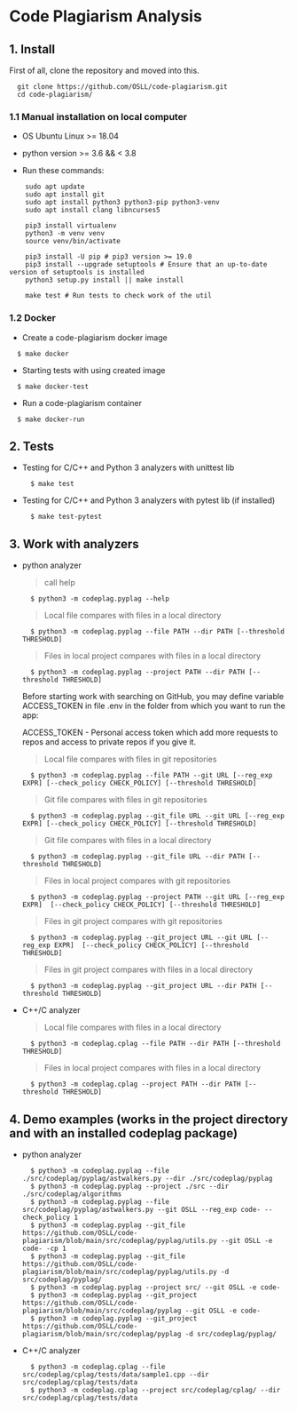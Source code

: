 # Code Plagiarism Analysis

## 1. Install

First of all, clone the repository and moved into this.

```
  git clone https://github.com/OSLL/code-plagiarism.git
  cd code-plagiarism/
```

### 1.1 Manual installation on local computer

- OS Ubuntu Linux >= 18.04

- python version >= 3.6 && < 3.8

- Run these commands:

```
    sudo apt update
    sudo apt install git
    sudo apt install python3 python3-pip python3-venv
    sudo apt install clang libncurses5

    pip3 install virtualenv
    python3 -m venv venv
    source venv/bin/activate

    pip3 install -U pip # pip3 version >= 19.0
    pip3 install --upgrade setuptools # Ensure that an up-to-date version of setuptools is installed
    python3 setup.py install || make install

    make test # Run tests to check work of the util
```

### 1.2 Docker

- Create a code-plagiarism docker image

```
  $ make docker
```

- Starting tests with using created image
```
  $ make docker-test
```

- Run a code-plagiarism container

```
  $ make docker-run
```

## 2. Tests

- Testing for C/C++ and Python 3 analyzers with unittest lib
  ```
    $ make test
  ```
- Testing for C/C++ and Python 3 analyzers with pytest lib (if installed)
  ```
    $ make test-pytest
  ```

## 3. Work with analyzers

- python analyzer
  > call help
  ```
    $ python3 -m codeplag.pyplag --help
  ```
  > Local file compares with files in a local directory
  ```
    $ python3 -m codeplag.pyplag --file PATH --dir PATH [--threshold THRESHOLD]
  ```
  > Files in local project compares with files in a local directory
  ```
    $ python3 -m codeplag.pyplag --project PATH --dir PATH [--threshold THRESHOLD]
  ```
  Before starting work with searching on GitHub, you may define variable ACCESS_TOKEN in file .env in the folder from which you want to run the app:

  ACCESS_TOKEN - Personal access token which add more requests to repos and access to private repos if you give it.

  > Local file compares with files in git repositories
  ```
    $ python3 -m codeplag.pyplag --file PATH --git URL [--reg_exp EXPR] [--check_policy CHECK_POLICY] [--threshold THRESHOLD]
  ```
  > Git file compares with files in git repositories
  ```
    $ python3 -m codeplag.pyplag --git_file URL --git URL [--reg_exp EXPR] [--check_policy CHECK_POLICY] [--threshold THRESHOLD]
  ```
  > Git file compares with files in a local directory
  ```
    $ python3 -m codeplag.pyplag --git_file URL --dir PATH [--threshold THRESHOLD]
  ```
  > Files in local project compares with git repositories
  ```
    $ python3 -m codeplag.pyplag --project PATH --git URL [--reg_exp EXPR]  [--check_policy CHECK_POLICY] [--threshold THRESHOLD]
  ```
  > Files in git project compares with git repositories
  ```
    $ python3 -m codeplag.pyplag --git_project URL --git URL [--reg_exp EXPR]  [--check_policy CHECK_POLICY] [--threshold THRESHOLD]
  ```
  > Files in git project compares with files in a local directory
  ```
    $ python3 -m codeplag.pyplag --git_project URL --dir PATH [--threshold THRESHOLD]
  ```
- C++/C analyzer
  > Local file compares with files in a local directory
  ```
    $ python3 -m codeplag.cplag --file PATH --dir PATH [--threshold THRESHOLD]
  ```
  > Files in local project compares with files in a local directory
  ```
    $ python3 -m codeplag.cplag --project PATH --dir PATH [--threshold THRESHOLD]
  ```

## 4. Demo examples (works in the project directory and with an installed codeplag package)

- python analyzer
  ```
    $ python3 -m codeplag.pyplag --file ./src/codeplag/pyplag/astwalkers.py --dir ./src/codeplag/pyplag
    $ python3 -m codeplag.pyplag --project ./src --dir ./src/codeplag/algorithms
    $ python3 -m codeplag.pyplag --file src/codeplag/pyplag/astwalkers.py --git OSLL --reg_exp code- --check_policy 1
    $ python3 -m codeplag.pyplag --git_file https://github.com/OSLL/code-plagiarism/blob/main/src/codeplag/pyplag/utils.py --git OSLL -e code- -cp 1
    $ python3 -m codeplag.pyplag --git_file https://github.com/OSLL/code-plagiarism/blob/main/src/codeplag/pyplag/utils.py -d src/codeplag/pyplag/
    $ python3 -m codeplag.pyplag --project src/ --git OSLL -e code-
    $ python3 -m codeplag.pyplag --git_project https://github.com/OSLL/code-plagiarism/blob/main/src/codeplag/pyplag --git OSLL -e code-
    $ python3 -m codeplag.pyplag --git_project https://github.com/OSLL/code-plagiarism/blob/main/src/codeplag/pyplag -d src/codeplag/pyplag/
  ```

- C++/C analyzer
  ```
    $ python3 -m codeplag.cplag --file src/codeplag/cplag/tests/data/sample1.cpp --dir src/codeplag/cplag/tests/data
    $ python3 -m codeplag.cplag --project src/codeplag/cplag/ --dir src/codeplag/cplag/tests/data
  ```
